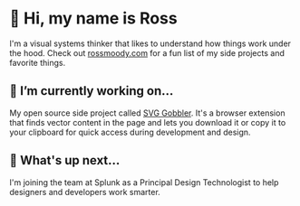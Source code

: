# 👋 Hi, my name is Ross

I'm a visual systems thinker that likes to understand how things work under the hood. Check out [rossmoody.com](https://rossmoody.com/) for a fun list of my side projects and favorite things.

## 🔭 I’m currently working on...

My open source side project called [SVG Gobbler](https://github.com/rossmoody/svg-gobbler). It's a browser extension that finds vector content in the page and lets you download it or copy it to your clipboard for quick access during development and design.

## 🎢 What's up next...

I'm joining the team at Splunk as a Principal Design Technologist to help designers and developers work smarter.
